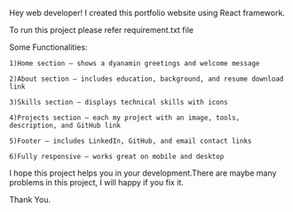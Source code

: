 Hey web developer! I created this portfolio website using React framework.

To run this project please refer requirement.txt file

Some Functionalities:

    1)Home section – shows a dyanamin greetings and welcome message

    2)About section – includes education, background, and resume download link

    3)Skills section – displays technical skills with icons

    4)Projects section – each my project with an image, tools, description, and GitHub link

    5)Footer – includes LinkedIn, GitHub, and email contact links

    6)Fully responsive – works great on mobile and desktop

I hope this project helps you in your development.There are maybe many problems in this project, I will happy if you fix it.

Thank You.